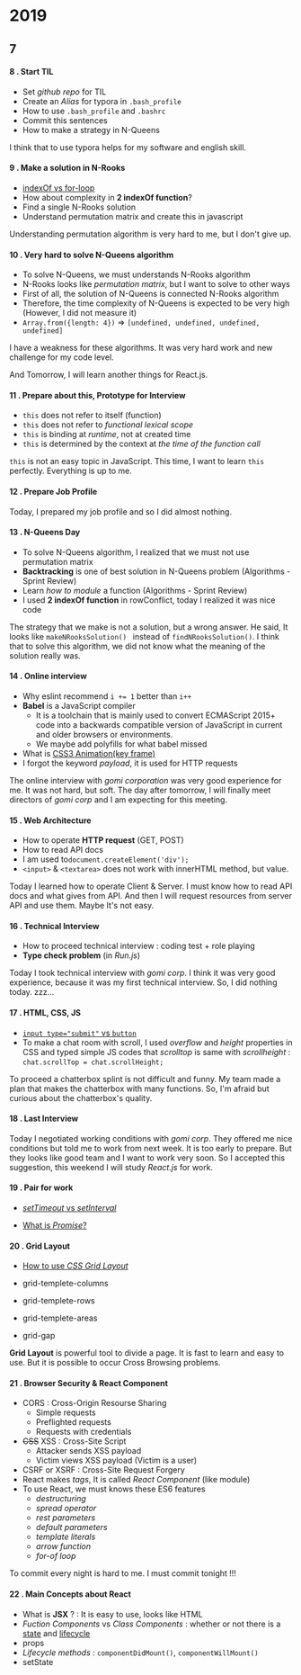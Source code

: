 # 2019

## 7

#### 8 . Start TIL

- Set *github repo* for TIL
- Create an *Alias* for typora in `.bash_profile`
- How to use `.bash_profile` and `.bashrc`
- Commit this sentences
- How to make a strategy in N-Queens

I think that to use typora helps for my software and english skill.

#### 9 . Make a solution in N-Rooks

- [indexOf vs for-loop](https://medium.com/@mrashes2/indexof-vs-for-loop-6a9f7bd5c646)
- How about complexity in **2 indexOf function**? <!--It is not high, discuss on 7.13-->
- Find a single N-Rooks solution <!--It looks like wrong solution, discuss on 7.13-->
- Understand permutation matrix and create this in javascript

Understanding permutation algorithm is very hard to me,  but I don't give up.

#### 10 . Very hard to solve N-Queens algorithm

- To solve N-Queens, we must understands N-Rooks algorithm
- N-Rooks looks like *permutation matrix*, but I want to solve to other ways <!--It looks like wrong solution, discuss on 7.13-->
- First of all, the solution of N-Queens is connected N-Rooks algorithm <!--It looks like wrong solution, discuss on 7.13-->
- Therefore, the time complexity of N-Queens is expected to be very high (However, I did not measure it)
- `Array.from({length: 4})` => `[undefined, undefined, undefined, undefined] ` 

I have a weakness for these algorithms. It was very hard work and new challenge for my code level.

And Tomorrow, I will learn another things for React.js.

#### 11 . Prepare about this, Prototype for Interview

- `this` does not refer to itself (function)
- `this` does not refer to *functional lexical scope*
- `this` is binding at *runtime*, not at created time
- `this` is determined by the context at *the time of the function call*

`this` is not an easy topic in JavaScript. This time, I want to learn `this` perfectly. Everything is up to me.

#### 12 . Prepare Job Profile

Today, I prepared my job profile and so I did almost nothing.

#### 13 . N-Queens Day

- To solve N-Queens algorithm, I realized that we must not use permutation matrix
- **Backtracking** is one of best solution in N-Queens problem (Algorithms - Sprint Review)
- Learn *how to module* a function (Algorithms - Sprint Review)
- I used **2 indexOf function** in rowConflict, today I realized it was nice code

The strategy that we make is not a solution, but a wrong answer. He said, It looks like `makeNRooksSolution() ` instead of `findNRooksSolution()`. I think that to solve this algorithm, we did not know what the meaning of the solution really was.

#### 14 . Online interview

- Why eslint recommend `i += 1` better than `i++`
- **Babel** is a JavaScript compiler
  - It is a toolchain that is mainly used to convert ECMAScript 
    2015+ code into a backwards compatible version of JavaScript in current 
    and older browsers or environments.
  - We maybe add polyfills for what babel missed
- What is [CSS3 Animation(key frame)](https://webclub.tistory.com/482)
- I forgot the keyword *payload*, it is used for HTTP requests

The online interview with *gomi corporation* was very good experience for me. It was not hard, but soft. The day after tomorrow, I will finally meet directors of *gomi corp* and I am expecting for this meeting.

#### 15 . Web Architecture

- How to operate **HTTP request** (GET, POST)
- How to read API docs
- I am used to`document.createElement('div');`
- `<input>` & `<textarea>` does not work with innerHTML method, but value.

Today I learned how to operate Client & Server. I must know how to read API docs and what gives from API. And then I will request resources from server API and use them. Maybe It's not easy. 

#### 16 . Technical Interview

- How to proceed technical interview : coding test + role playing
- **Type check problem** (in *Run.js*)

Today I took technical interview with *gomi corp*. I think it was very good experience, because it was my first technical interview. So, I did nothing today. zzz...

#### 17 . HTML, CSS, JS

- [`input type="submit"` vs `button`](https://webdir.tistory.com/421)
- To make a chat room with scroll, I used *overflow* and *height* properties in CSS and typed simple JS codes that *scrolltop* is same with *scrollheight* : `chat.scrollTop = chat.scrollHeight;`

To proceed a chatterbox splint is not difficult and funny. My team made a plan that makes the chatterbox with many functions. So, I'm afraid but curious about the chatterbox's quality.

#### 18 . Last Interview

Today I negotiated working conditions with *gomi corp*. They offered me nice conditions but told me to work from next week. It is too early to prepare. But they looks like good team and I want to work very soon. So I accepted this suggestion, this weekend I will study *React.js* for work.

#### 19 . Pair for work

- [*setTimeout* vs *setInterval*](https://stackoverflow.com/questions/2696692/setinterval-vs-settimeout)

- [What is *Promise*?](https://developer.mozilla.org/ko/docs/Web/JavaScript/Reference/Global_Objects/Promise)

#### 20 . Grid Layout

- [How to use *CSS Grid Layout*](https://developer.mozilla.org/ko/docs/Web/CSS/CSS_Grid_Layout)

- grid-templete-columns
- grid-templete-rows
- grid-templete-areas
- grid-gap

**Grid Layout** is powerful tool to divide a page. It is fast to learn and easy to use. But it is possible to occur Cross Browsing problems.

#### 21 . Browser Security & React Component

- CORS : Cross-Origin Resourse Sharing
  - Simple requests
  - Preflighted requests
  - Requests with credentials
- ~~CSS~~ XSS : Cross-Site Script
  - Attacker sends XSS payload
  - Victim views XSS payload (Victim is a user)
- CSRF or XSRF : Cross-Site Request Forgery
- React makes *tags*, It is called *React Component* (like module)
- To use React, we must knows these ES6 features
  - *destructuring*
  - *spread operator*
  - *rest parameters*
  - *default parameters*
  - *template literals*
  - *arrow function*
  - *for-of loop*

To commit every night is hard to me. I must commit tonight !!!

#### 22 . Main Concepts about React

- What is **JSX** ? : It is easy to use, looks like HTML
- *Fuction Components* vs *Class Components* : whether or not there is a <u>state</u> and <u>lifecycle</u>
- props
- *Lifecycle methods* : `componentDidMount()`, `componentWillMount()`
- setState

